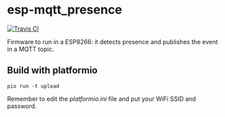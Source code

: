 # esp-mqtt\_presence

[![Travis CI](https://travis-ci.org/Treboada/esp-mqtt_presence.svg?branch=master)](https://travis-ci.org/Treboada/esp-mqtt_presence/builds)

Firmware to run in a ESP8266: it detects presence and publishes the event in a MQTT topic.

## Build with platformio

    pio run -t upload

Remember to edit the _platformio.ini_ file and put your WiFi SSID and password. 


